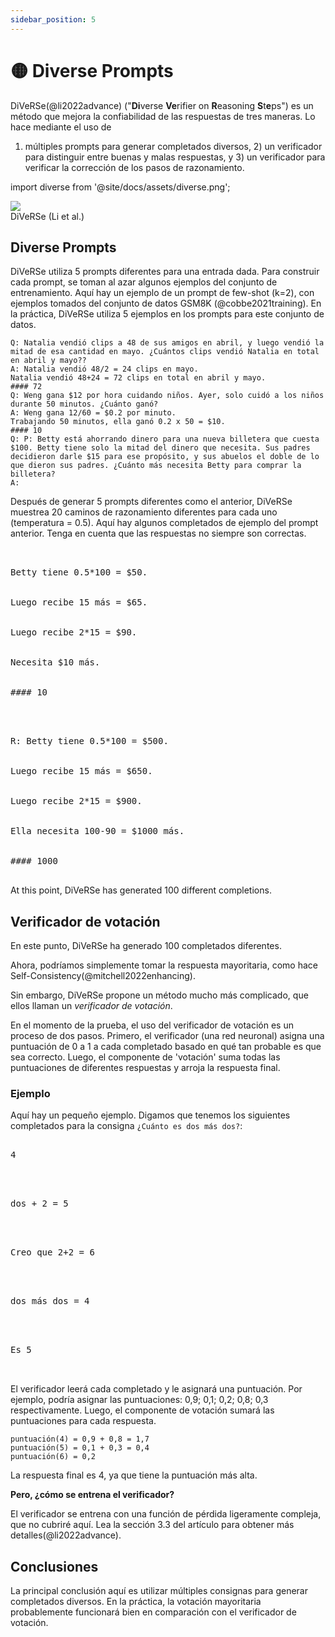 ```yaml
---
sidebar_position: 5
---
```


# 🟡 Diverse Prompts

DiVeRSe(@li2022advance) ("**Di**verse **Ve**rifier on **R**easoning **S**t**e**ps") es un método que mejora la confiabilidad de las respuestas de tres maneras. Lo hace mediante el uso de
1) múltiples prompts para generar completados diversos, 2) un verificador para distinguir entre buenas y malas respuestas, y 3) un verificador para verificar la corrección de los pasos de razonamiento.


import diverse from '@site/docs/assets/diverse.png';

<div style={{textAlign: 'center'}}>
  <img src={diverse} style={{width: "750px"}} />
</div>

<div style={{textAlign: 'center'}}>
DiVeRSe (Li et al.)
</div>


## Diverse Prompts

DiVeRSe utiliza 5 prompts diferentes para una entrada dada. Para construir cada prompt, se toman al azar algunos ejemplos del conjunto de entrenamiento. Aquí hay un ejemplo de un prompt de few-shot (k=2), con ejemplos tomados del conjunto de datos GSM8K (@cobbe2021training). En la práctica, DiVeRSe utiliza 5 ejemplos en los prompts para este conjunto de datos.


```
Q: Natalia vendió clips a 48 de sus amigos en abril, y luego vendió la mitad de esa cantidad en mayo. ¿Cuántos clips vendió Natalia en total en abril y mayo??
A: Natalia vendió 48/2 = 24 clips en mayo.
Natalia vendió 48+24 = 72 clips en total en abril y mayo.
#### 72
Q: Weng gana $12 por hora cuidando niños. Ayer, solo cuidó a los niños durante 50 minutos. ¿Cuánto ganó?
A: Weng gana 12/60 = $0.2 por minuto.
Trabajando 50 minutos, ella ganó 0.2 x 50 = $10.
#### 10
Q: P: Betty está ahorrando dinero para una nueva billetera que cuesta $100. Betty tiene solo la mitad del dinero que necesita. Sus padres decidieron darle $15 para ese propósito, y sus abuelos el doble de lo que dieron sus padres. ¿Cuánto más necesita Betty para comprar la billetera?
A:
```

Después de generar 5 prompts diferentes como el anterior, DiVeRSe muestrea 20 caminos de razonamiento diferentes para cada uno (temperatura = 0.5). Aquí hay algunos completados de ejemplo del prompt anterior. Tenga en cuenta que las respuestas no siempre son correctas.

<pre>

<div style={{backgroundColor: '#d2f4d3'}}>
<div>Betty tiene 0.5*100 = $50.</div>

<div>Luego recibe 15 más = $65.</div>

<div>Luego recibe 2*15 = $90.</div>

<div>Necesita $10 más.</div>

#### 10
</div>
</pre>

<pre>

<div style={{backgroundColor: '#d2f4d3'}}>
<div>R: Betty tiene 0.5*100 = $500.</div>

<div>Luego recibe 15 más = $650.</div>

<div>Luego recibe 2*15 = $900.</div>

<div>Ella necesita 100-90 = $1000 más.</div>

#### 1000
</div>
</pre>

At this point, DiVeRSe has generated 100 different completions.

## Verificador de votación

En este punto, DiVeRSe ha generado 100 completados diferentes.

Ahora, podríamos simplemente tomar la respuesta mayoritaria, como hace Self-Consistency(@mitchell2022enhancing).

Sin embargo, DiVeRSe propone un método mucho más complicado, que ellos llaman un _verificador de votación_.

En el momento de la prueba, el uso del verificador de votación es un proceso de dos pasos. Primero, el verificador (una red neuronal) asigna una puntuación de 0 a 1 a cada completado basado en qué tan probable es que sea correcto. Luego, el componente de 'votación' suma todas las puntuaciones de diferentes respuestas y arroja la respuesta final.

### Ejemplo

Aquí hay un pequeño ejemplo. Digamos que tenemos los siguientes completados para la consigna `¿Cuánto es dos más dos?`:

<pre>
<div style={{backgroundColor: '#d2f4d3'}}>
<div>4</div>
</div>
</pre>

<pre>
<div style={{backgroundColor: '#d2f4d3'}}>
<div>dos + 2 = 5</div>
</div>
</pre>

<pre>
<div style={{backgroundColor: '#d2f4d3'}}>
<div>Creo que 2+2 = 6</div>
</div>
</pre>

<pre>
<div style={{backgroundColor: '#d2f4d3'}}>
<div>dos más dos = 4</div>
</div>
</pre>

<pre>
<div style={{backgroundColor: '#d2f4d3'}}>
<div>Es 5</div>
</div>
</pre>

El verificador leerá cada completado y le asignará una puntuación. Por ejemplo, podría asignar las puntuaciones: 0,9; 0,1; 0,2; 0,8; 0,3 respectivamente. Luego, el componente de votación sumará las puntuaciones para cada respuesta.


```
puntuación(4) = 0,9 + 0,8 = 1,7
puntuación(5) = 0,1 + 0,3 = 0,4
puntuación(6) = 0,2
```

La respuesta final es 4, ya que tiene la puntuación más alta.

**Pero, ¿cómo se entrena el verificador?**

El verificador se entrena con una función de pérdida ligeramente compleja, que no cubriré aquí. Lea la sección 3.3 del artículo para obtener más detalles(@li2022advance).

## Conclusiones

La principal conclusión aquí es utilizar múltiples consignas para generar completados diversos. En la práctica, la votación mayoritaria probablemente funcionará bien en comparación con el verificador de votación.